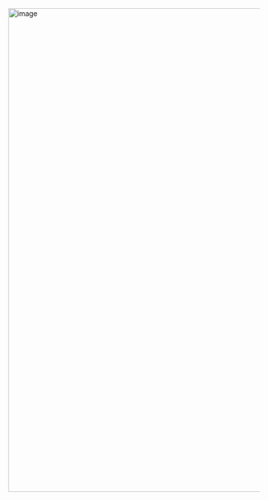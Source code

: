 <img width="1877" height="969" alt="image" src="https://github.com/user-attachments/assets/61b4d2b8-7ce7-4de9-9990-4d6636fae3ec" />
